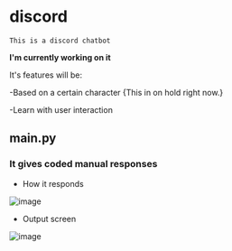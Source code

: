 # discord
`This is a discord chatbot`

**I'm currently working on it**

It's features will be:


-Based on a certain character {This in on hold right now.}


-Learn with user interaction


## main.py

### It gives coded manual responses

- How it responds


![image](https://user-images.githubusercontent.com/112793420/215008269-1a741ce6-9190-412e-84e9-a3ec8fe25cf4.png)


- Output screen


![image](https://user-images.githubusercontent.com/112793420/215008435-4374f473-9611-442e-8f0e-90fb46f8645f.png)

